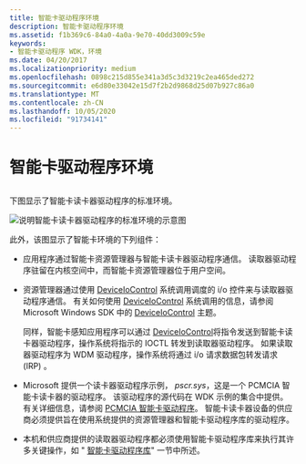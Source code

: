 ```yaml
---
title: 智能卡驱动程序环境
description: 智能卡驱动程序环境
ms.assetid: f1b369c6-84a0-4a0a-9e70-40dd3009c59e
keywords:
- 智能卡驱动程序 WDK，环境
ms.date: 04/20/2017
ms.localizationpriority: medium
ms.openlocfilehash: 0898c215d855e341a3d5c3d3219c2ea465ded272
ms.sourcegitcommit: e6d80e33042e15d7f2b2d9868d25d07b927c86a0
ms.translationtype: MT
ms.contentlocale: zh-CN
ms.lasthandoff: 10/05/2020
ms.locfileid: "91734141"
---
```

# <a name="smart-card-driver-environment"></a>智能卡驱动程序环境


## <span id="_ntovr_smart_card_driver_environment"></span><span id="_NTOVR_SMART_CARD_DRIVER_ENVIRONMENT"></span>


下图显示了智能卡读卡器驱动程序的标准环境。

![说明智能卡读卡器驱动程序的标准环境的示意图](images/memp1.png)

此外，该图显示了智能卡环境的下列组件：

-   应用程序通过智能卡资源管理器与智能卡读卡器驱动程序通信。 读取器驱动程序驻留在内核空间中，而智能卡资源管理器位于用户空间。

-   资源管理器通过使用 [DeviceIoControl](/windows/win32/api/ioapiset/nf-ioapiset-deviceiocontrol) 系统调用调度的 i/o 控件来与读取器驱动程序通信。 有关如何使用 [DeviceIoControl](/windows/win32/api/ioapiset/nf-ioapiset-deviceiocontrol) 系统调用的信息，请参阅 Microsoft Windows SDK 中的 [DeviceIoControl](/windows/win32/api/ioapiset/nf-ioapiset-deviceiocontrol) 主题。

    同样，智能卡感知应用程序可以通过 [DeviceIoControl](/windows/win32/api/ioapiset/nf-ioapiset-deviceiocontrol)将指令发送到智能卡读卡器驱动程序，操作系统将指示的 IOCTL 转发到读取器驱动程序。 如果读取器驱动程序为 WDM 驱动程序，操作系统将通过 i/o 请求数据包转发请求 (IRP) 。

-   Microsoft 提供一个读卡器驱动程序示例， *pscr.sys*，这是一个 PCMCIA 智能卡读卡器的驱动程序。 该驱动程序的源代码在 WDK 示例的集合中提供。 有关详细信息，请参阅 [PCMCIA 智能卡驱动程序](https://github.com/Microsoft/Windows-driver-samples/tree/master/smartcrd)。 智能卡读卡器设备的供应商必须提供旨在使用系统提供的资源管理器和智能卡驱动程序库的驱动程序。

-   本机和供应商提供的读取器驱动程序都必须使用智能卡驱动程序库来执行其许多关键操作，如 " [智能卡驱动程序库](smart-card-driver-library.md)" 一节中所述。

 

